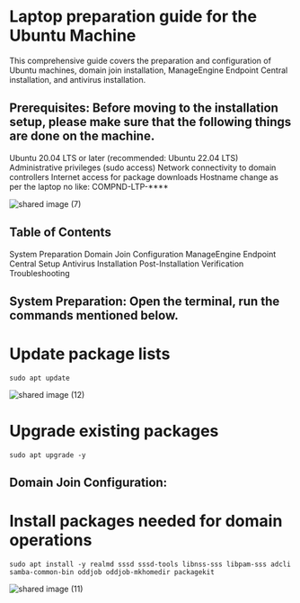 # Laptop preparation guide for the Ubuntu Machine 

This comprehensive guide covers the preparation and configuration of Ubuntu machines, domain join installation, ManageEngine Endpoint Central installation, and antivirus installation.

## Prerequisites: Before moving to the installation setup, please make sure that the following things are done on the machine.
Ubuntu 20.04 LTS or later (recommended: Ubuntu 22.04 LTS)
Administrative privileges (sudo access)
Network connectivity to domain controllers
Internet access for package downloads
Hostname change as per the laptop no like:  COMPND-LTP-****

![shared image (7)](https://github.com/user-attachments/assets/691e460b-edf7-4a5d-82c5-42703e701807)

## Table of Contents
System Preparation
Domain Join Configuration
ManageEngine Endpoint Central Setup
Antivirus Installation
Post-Installation Verification
Troubleshooting

## System Preparation: Open the terminal, run the commands mentioned below.
# Update package lists
```
sudo apt update
```
![shared image (12)](https://github.com/user-attachments/assets/4f94335c-4d0d-4a17-824a-a41bafe53776)

# Upgrade existing packages
```
sudo apt upgrade -y
```

## Domain Join Configuration: 

# Install packages needed for domain operations
```
sudo apt install -y realmd sssd sssd-tools libnss-sss libpam-sss adcli samba-common-bin oddjob oddjob-mkhomedir packagekit
```
![shared image (11)](https://github.com/user-attachments/assets/48652fc6-8e78-4bd6-ad51-7bed9c581e9e)



